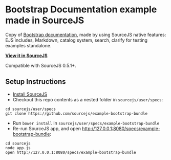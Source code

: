 # Bootstrap Documentation example made in SourceJS

Copy of [Bootstrap documentation](http://getbootstrap.com/components), made by using SourceJS native features: EJS includes, Markdown, catalog system, search, clarify for testing examples standalone.

[**View it in SourceJS**](https://sourcejs.com/specs/example-bootstrap-bundle)

Compatible with SourceJS 0.5.1+.

## Setup Instructions

* [Install SourceJS](https://sourcejs.com/docs/base/#install)
* Checkout this repo contents as a nested folder in `sourcejs/user/specs`:

```
cd sourcejs/user/specs
git clone https://github.com/sourcejs/example-bootstrap-bundle
```

* Run `bower install` in `sourcejs/user/specs/example-bootstrap-bundle`
* Re-run SourceJS app, and open http://127.0.0.1:8080/specs/example-bootstrap-bundle:

```
cd sourcejs
node app.js
open http://127.0.0.1:8080/specs/example-bootstrap-bundle
```
